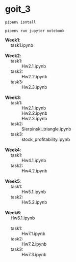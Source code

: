 # goit_3
```
pipenv isntall
```
```
pipenv run jupyter notebook
````


**Week1**: \
&emsp; task1.ipynb\
  \
**Week2**: \
&emsp; task1: \
&emsp; &emsp;  &emsp; Hw2.1.ipynb \
&emsp; task2: \
&emsp; &emsp;  &emsp; Hw2.2.ipynb \
&emsp; task3: \
&emsp; &emsp;  &emsp;  Hw2.3.ipynb \
\
**Week3**:\
&emsp; task1: \
&emsp; &emsp;  &emsp; Hw2.1.ipynb \
&emsp; &emsp;  &emsp; Hw2.2.ipynb \
&emsp; &emsp; &emsp; Hw2.3.ipynb \
&emsp; task2: \
&emsp; &emsp;  &emsp; Sierpinski_triangle.ipynb \
&emsp; task3: \
&emsp; &emsp;  &emsp; stock_profitability.ipynb\
\
**Week4**:\
&emsp; task1: \
&emsp; &emsp;  &emsp; Hw4.1.ipynb \
&emsp; task2: \
&emsp; &emsp;  &emsp; Hw4.2.ipynb \
\
**Week5**:\
&emsp; task1: \
&emsp; &emsp;  &emsp; Hw5.1.ipynb \
&emsp; task2: \
&emsp; &emsp;  &emsp; Hw5.2.ipynb \
\
**Week6**: \
&emsp; Hw6.1.ipynb\
\
&emsp; task1: \
&emsp; &emsp;  &emsp; Hw7.1.ipynb \
&emsp; task2: \
&emsp; &emsp;  &emsp; Hw7.2.ipynb \
&emsp; task3: \
&emsp; &emsp;  &emsp; Hw7.3.ipynb 
